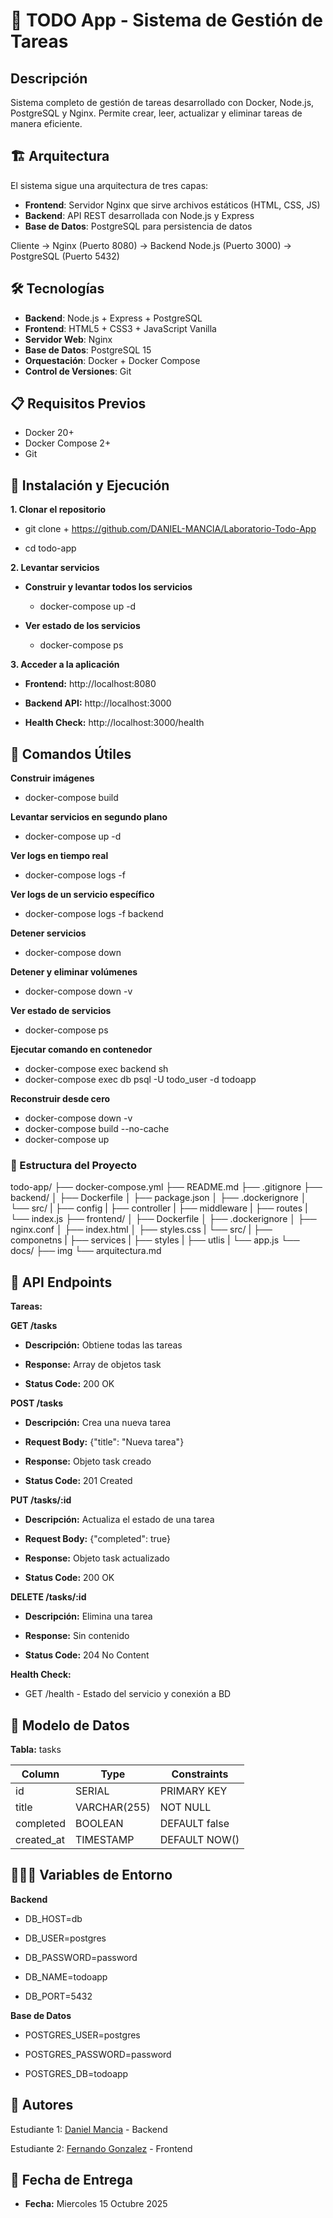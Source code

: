 # 📝 TODO App - Sistema de Gestión de Tareas

## Descripción
Sistema completo de gestión de tareas desarrollado con Docker, Node.js, PostgreSQL y Nginx. Permite crear, leer, actualizar y eliminar tareas de manera eficiente.

## 🏗️ Arquitectura
El sistema sigue una arquitectura de tres capas:
- **Frontend**: Servidor Nginx que sirve archivos estáticos (HTML, CSS, JS)
- **Backend**: API REST desarrollada con Node.js y Express
- **Base de Datos**: PostgreSQL para persistencia de datos

Cliente → Nginx (Puerto 8080) → Backend Node.js (Puerto 3000) → PostgreSQL (Puerto 5432)

## 🛠️ Tecnologías

- **Backend**: Node.js + Express + PostgreSQL
- **Frontend**: HTML5 + CSS3 + JavaScript Vanilla
- **Servidor Web**: Nginx
- **Base de Datos**: PostgreSQL 15
- **Orquestación**: Docker + Docker Compose
- **Control de Versiones**: Git

## 📋 Requisitos Previos

- Docker 20+
- Docker Compose 2+
- Git

## 🚀 Instalación y Ejecución

**1. Clonar el repositorio**

- git clone + https://github.com/DANIEL-MANCIA/Laboratorio-Todo-App

- cd todo-app

**2. Levantar servicios**

- **Construir y levantar todos los servicios**

    - docker-compose up -d

- **Ver estado de los servicios** 
    - docker-compose ps

**3. Acceder a la aplicación**

- **Frontend:** http://localhost:8080

- **Backend API:** http://localhost:3000

- **Health Check:** http://localhost:3000/health


## 🎯 Comandos Útiles

**Construir imágenes**
- docker-compose build

**Levantar servicios en segundo plano**
- docker-compose up -d

**Ver logs en tiempo real**
- docker-compose logs -f

**Ver logs de un servicio específico**
- docker-compose logs -f backend

**Detener servicios**
- docker-compose down

**Detener y eliminar volúmenes**
- docker-compose down -v

**Ver estado de servicios**
- docker-compose ps

**Ejecutar comando en contenedor**
- docker-compose exec backend sh
- docker-compose exec db psql -U todo_user -d todoapp

**Reconstruir desde cero**
- docker-compose down -v
- docker-compose build --no-cache
- docker-compose up

### 📁 Estructura del Proyecto

todo-app/
├── docker-compose.yml
├── README.md
├── .gitignore
├── backend/
│   ├── Dockerfile
│   ├── package.json
│   ├── .dockerignore
│   └── src/
|       ├── config
|       ├── controller
|       ├── middleware
|       ├── routes
|       └── index.js
├── frontend/
│   ├── Dockerfile
│   ├── .dockerignore
│   ├── nginx.conf
│   ├── index.html
│   ├── styles.css
|   └── src/
|       ├── componetns
|       ├── services
|       ├── styles
|       ├── utlis
|       └── app.js
└── docs/
    ├── img
    └── arquitectura.md

## 🔌 API Endpoints
**Tareas:**

**GET /tasks**

- **Descripción:** Obtiene todas las tareas

- **Response:** Array de objetos task

- **Status Code:** 200 OK

**POST /tasks**

- **Descripción:** Crea una nueva tarea

- **Request Body:** {"title": "Nueva tarea"}

- **Response:** Objeto task creado

- **Status Code:** 201 Created

**PUT /tasks/:id**

- **Descripción:** Actualiza el estado de una tarea

- **Request Body:** {"completed": true}

- **Response:** Objeto task actualizado

- **Status Code:** 200 OK

**DELETE /tasks/:id**

- **Descripción:** Elimina una tarea

- **Response:** Sin contenido

- **Status Code:** 204 No Content

**Health Check:**

- GET /health - Estado del servicio y conexión a BD


## 🔢 Modelo de Datos

**Tabla:** tasks

Column     | Type        | Constraints
-----------|-------------|---------------
id         | SERIAL      | PRIMARY KEY
title      | VARCHAR(255)| NOT NULL
completed  | BOOLEAN     | DEFAULT false
created_at | TIMESTAMP   | DEFAULT NOW()


## 🧑🏽‍💻 Variables de Entorno

**Backend**

- DB_HOST=db

- DB_USER=postgres

- DB_PASSWORD=password

- DB_NAME=todoapp

- DB_PORT=5432

**Base de Datos**

- POSTGRES_USER=postgres

- POSTGRES_PASSWORD=password

- POSTGRES_DB=todoapp

## 👥 Autores
Estudiante 1: [Daniel Mancia](https://github.com/DANIEL-MANCIA) - Backend

Estudiante 2: [Fernando Gonzalez](https://github.com/JosueFer23) - Frontend

## 📅 Fecha de Entrega

- **Fecha:** Miercoles 15 Octubre 2025




